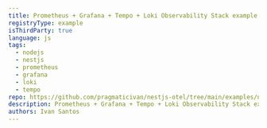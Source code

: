 ```yaml
---
title: Prometheus + Grafana + Tempo + Loki Observability Stack example with Otel collector
registryType: example 
isThirdParty: true 
language: js 
tags:
  - nodejs
  - nestjs
  - prometheus
  - grafana
  - loki
  - tempo
repo: https://github.com/pragmaticivan/nestjs-otel/tree/main/examples/nestjs-prom-grafana-tempo-otel-collector 
description: Prometheus + Grafana + Tempo + Loki Observability Stack example with Otel collector 
authors: Ivan Santos
---
```

